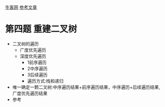 [牛客网](https://www.nowcoder.com/ta/coding-interviews)
[参考文章](https://cuijiahua.com/blog/2018/02/basis_67.html)
# 第四题 重建二叉树
* 二叉树的遍历
  - 广度优先遍历
  - 深度优先遍历
      - 1前序遍历
      - 2中序遍历
      - 3后续遍历
      - 遍历方式:栈和递归
* 唯一确定一颗二叉树:中序遍历结果+前序遍历结果，中序遍历+后续遍历结果,广度优先遍历结果
* 参考
